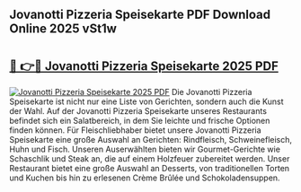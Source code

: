 ## Jovanotti Pizzeria Speisekarte PDF Download Online 2025 vSt1w

# <h2><a href="http://gc8er9h.nevu.top/?p=Jovanotti+Pizzeria+Speisekarte">🔗 👉🔴 Jovanotti Pizzeria Speisekarte 2025 PDF</a></h2>

[![Jovanotti Pizzeria Speisekarte 2025 PDF](https://i.imgur.com/dBaPXMq.png)](http://gc8er9h.nevu.top/?p=Jovanotti+Pizzeria+Speisekarte)
Die Jovanotti Pizzeria Speisekarte ist nicht nur eine Liste von Gerichten, sondern auch die Kunst der Wahl. Auf der Jovanotti Pizzeria Speisekarte unseres Restaurants befindet sich ein Salatbereich, in dem Sie leichte und frische Optionen finden können. Für Fleischliebhaber bietet unsere Jovanotti Pizzeria Speisekarte eine große Auswahl an Gerichten: Rindfleisch, Schweinefleisch, Huhn und Fisch. Unseren Auserwählten bieten wir Gourmet-Gerichte wie Schaschlik und Steak an, die auf einem Holzfeuer zubereitet werden. Unser Restaurant bietet eine große Auswahl an Desserts, von traditionellen Torten und Kuchen bis hin zu erlesenen Crème Brûlée und Schokoladensuppen.
